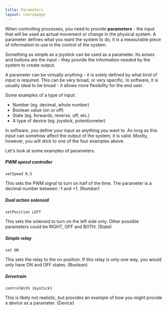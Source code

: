 ```yaml
---
title: Parameters
layout: coursepage
---
```


When controlling processes, you need to provide **parameters** - the input that will be used as actual movement or change in the physical system. A parameter defines what you want the system to do, it is a measurable piece of information to use in the control of the system.

Something as simple as a joystick can be used as a parameter. Its axises and buttons are the input - they provide the information needed by the system to create output.

A parameter can be virtually anything - it is solely defined by what kind of input is required. This can be very broad, or very specific. In software, it is usually ideal to be broad - it allows more flexibility for the end user.

Some examples of a type of input:

- Number (eg. decimal, whole number)
- Boolean value (on or off)
- State (eg. forwards, reverse, off, etc.)
- A type of device (eg. joystick, potentiometer)

In software, you define your input as anything you want to. As long as this input can somehow affect the output of the system, it is valid. Mostly, however, you will stick to one of the four examples above.

Let's look at some examples of parameters.

##### PWM speed controller

    setSpeed 0.5
    
This sets the PWM signal to turn on half of the time. The parameter is a decimal number between -1 and +1. (Number)

##### Dual action solenoid

    setPosition LEFT

This sets the solenoid to turn on the left side only. Other possible parameters could be RIGHT, OFF and BOTH. (State)

##### Simple relay

    set ON

This sets the relay to the on position. If this relay is only one way, you would only have ON and OFF states. (Boolean)

##### Drivetrain

    controlWith Joystick1

This is likely not realistic, but provides an example of how you might provide a device as a parameter. (Device)
